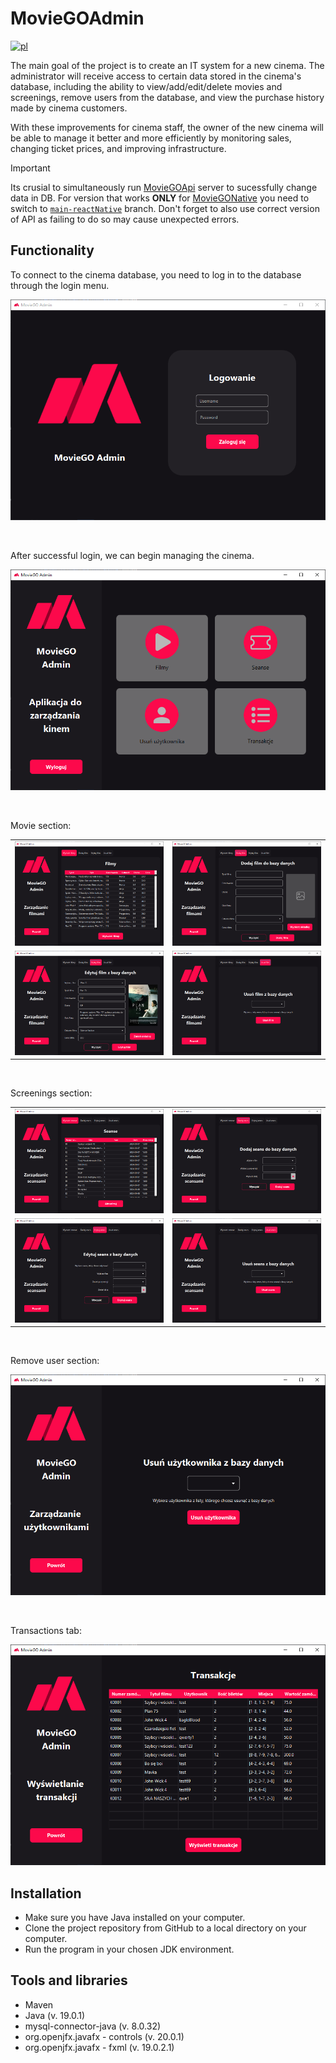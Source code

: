 # MovieGOAdmin

[![pl](https://img.shields.io/badge/lang-pl-red.svg)](README-PL.md)

The main goal of the project is to create an IT system for a new cinema. The administrator will receive access to certain data stored in the cinema's database, including the ability to view/add/edit/delete movies and screenings, remove users from the database, and view the purchase history made by cinema customers.

With these improvements for cinema staff, the owner of the new cinema will be able to manage it better and more efficiently by monitoring sales, changing ticket prices, and improving infrastructure.

> [!IMPORTANT]
> Its crusial to simultaneously run [MovieGOApi](https://github.com/EagleBlood/MovieGOApi) server to sucessfully change data in DB.
> For version that works **ONLY** for [MovieGONative](https://github.com/EagleBlood/MovieGONative) you need to switch to [```main-reactNative```](https://github.com/EagleBlood/MovieGOAdmin/tree/main-reactNative) branch. Don't forget to also use correct version of API as failing to do so may cause unexpected errors.

## Functionality

To connect to the cinema database, you need to log in to the database through the login menu.<br>
<p align="center">
  <img src="https://github.com/EagleBlood/MovieGOAdmin/blob/main-android/imgs/1.PNG" alt="Ekran logowania" />
</p>
<br>


After successful login, we can begin managing the cinema.<br>
<p align="center">
  <img src="https://github.com/EagleBlood/MovieGOAdmin/blob/main-android/imgs/2.PNG" alt="Menu główne" />
</p>
<br>


Movie section:<br>
<table>
  <tr>
    <td align="center"><img src="https://github.com/EagleBlood/MovieGOAdmin/blob/main-android/imgs/3.PNG" alt="Zakładka do wyświetlania filmów"/></td>
    <td align="center"><img src="https://github.com/EagleBlood/MovieGOAdmin/blob/main-android/imgs/4.PNG" alt="Zakładka do dodawania nowego filmu"/></td>
  </tr>
  <tr>
    <td align="center"><img src="https://github.com/EagleBlood/MovieGOAdmin/blob/main-android/imgs/5.PNG" alt="Ekran edycji istniejącego filmu" /></td>
    <td align="center"><img src="https://github.com/EagleBlood/MovieGOAdmin/blob/main-android/imgs/6.PNG" alt="Zakładka do usuwania filmów" /></td>
  </tr>
</table>
<br>


Screenings section:<br>
<table>
  <tr>
    <td align="center"><img src="https://github.com/EagleBlood/MovieGOAdmin/blob/main-android/imgs/7.PNG" alt="Zakładka do wyświetlania seansów" /></td>
    <td align="center"><img src="https://github.com/EagleBlood/MovieGOAdmin/blob/main-android/imgs/8.PNG" alt="Zakładka do dodawania seansów" /></td>
  </tr>
  <tr>
    <td align="center"><img src="https://github.com/EagleBlood/MovieGOAdmin/blob/main-android/imgs/9.PNG" alt="Ekran edycji seansów" /></td>
    <td align="center"><img src="https://github.com/EagleBlood/MovieGOAdmin/blob/main-android/imgs/10.PNG" alt="Zakładka do usuwania seansów" /></td>
  </tr>
</table>
<br>

Remove user section:<br>
<p align="center">
  <img src="https://github.com/EagleBlood/MovieGOAdmin/blob/main-android/imgs/11.PNG" alt="Ekran do usuwania użytkowników" />
</p>
<br>


Transactions tab:<br>
<p align="center">
  <img src="https://github.com/EagleBlood/MovieGOAdmin/blob/main-android/imgs/12.PNG" alt="Ekran do wyświetlania transkacji użytkowników" />
</p>

## Installation
- Make sure you have Java installed on your computer.
- Clone the project repository from GitHub to a local directory on your computer.
- Run the program in your chosen JDK environment.

## Tools and libraries
* Maven
* Java (v. 19.0.1)
* mysql-connector-java (v. 8.0.32)
* org.openjfx.javafx - controls (v. 20.0.1)
* org.openjfx.javafx - fxml (v. 19.0.2.1)
